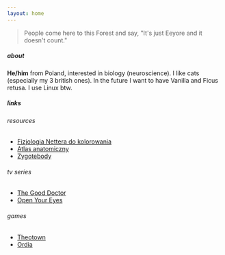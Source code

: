 ```yaml
---
layout: home
---
```


> People come here to this Forest and say, "It's just Eeyore and it doesn't count."

##### about
**He/him** from Poland, interested in biology (neuroscience).
I like cats (especially my 3 british ones).
In the future I want to have Vanilla and Ficus retusa.
I use Linux btw.

##### links
###### resources
* [Fizjologia Nettera do kolorowania](https://edraurban.pl/ksiazka/fizjologia-nettera-do-kolorowania)
* [Atlas anatomiczny](https://www.nowaera.pl/atlas-anatomiczny-tajemnice-ciala-miekka-oprawa,sku-007068)
* [Zygotebody](https://zygotebody.com)
###### tv series
* [The Good Doctor](https://viaplay.pl/series/good-doctor-the)
* [Open Your Eyes](https://www.netflix.com/pl/title/81135995)
###### games
* [Theotown](https://hi.theotown.com)
* [Ordia](https://loju.co.uk/ordia.html)
